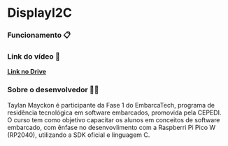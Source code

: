 # DisplayI2C

### Funcionamento 📋


### Link do vídeo 🎥
**[Link no Drive](https://drive.google.com/drive/folders/1doXwW4cGo7Ax2pOo-GR9dQGpiLOTUSVf?usp=sharing)**

### Sobre o desenvolvedor 👨‍💻
Taylan Mayckon é participante da Fase 1 do EmbarcaTech, programa de residência tecnológica em software embarcados, promovida pela CEPEDI. O curso tem como objetivo capacitar os alunos em conceitos de software embarcado, com ênfase no desenvovlimento com a Raspberri Pi Pico W (RP2040), utilizando a SDK oficial e linguagem C.



